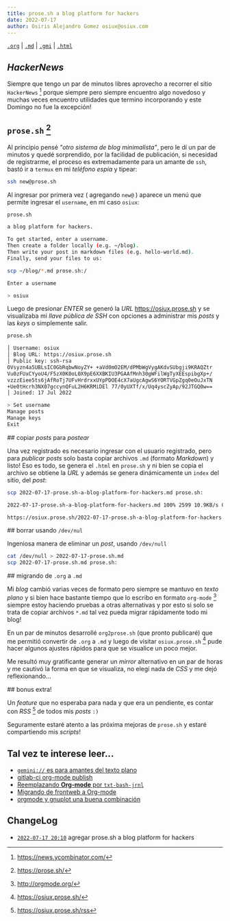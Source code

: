 ```yaml
---
title: prose.sh a blog platform for hackers
date: 2022-07-17
author: Osiris Alejandro Gomez osiux@osiux.com
---
```


[`.org`](https://gitlab.com/osiux/osiux.gitlab.io/-/raw/master/2022-07-17-prose.sh-a-blog-platform-for-hackers.org) |
[`.md`](https://gitlab.com/osiux/osiux.gitlab.io/-/raw/master/2022-07-17-prose.sh-a-blog-platform-for-hackers.md) |
[`.gmi`](gemini://gmi.osiux.com/2022-07-17-prose.sh-a-blog-platform-for-hackers.gmi) |
[`.html`](https://osiux.gitlab.io/2022-07-17-prose.sh-a-blog-platform-for-hackers.html)

## *HackerNews*

Siempre que tengo un par de minutos libres aprovecho a recorrer el sitio
`HackerNews` [^1] porque siempre pero siempre encuentro algo novedoso y
muchas veces encuentro utilidades que termino incorporando y este
Domingo no fue la excepción!

## `prose.sh` [^2]

Al principio pensé *\"otro sistema de blog minimalista\"*, pero le dí un
par de minutos y quedé sorprendido, por la facilidad de publicación, si
necesidad de registrarme, el proceso es extremadamente para un amante de
`ssh`, bastó ir a `termux` en mi *teléfono espía* y tipear:

``` {.bash org-language="sh" results="none" exports="code"}
ssh new@prose.sh

```

Al ingresar por primera vez ( agregando `new@` ) aparece un menú que
permite ingresar el `username`, en mi caso `osiux`:

``` {.bash org-language="sh" results="none" exports="code"}
prose.sh

a blog platform for hackers.

To get started, enter a username.
Then create a folder locally (e.g. ~/blog).
Then write your post in markdown files (e.g. hello-world.md).
Finally, send your files to us:

scp ~/blog/*.md prose.sh:/

Enter a username

> osiux

```

Luego de presionar *ENTER* se generó la *URL*
[<https://osiux.prose.sh>](https://osiux.prose.sh) y se visualizaba mi
*llave pública de SSH* con opciones a administrar mis *posts* y las
*keys* o simplemente salir.

``` {.bash org-language="sh" exports="code"}
prose.sh

│ Username: osiux
│ Blog URL: https://osiux.prose.sh
│ Public key: ssh-rsa
OVsyzn4a5UBLsIC0GbRqbwNoyZY+ +aVd0mO2EM/dPMbWgVygAKdvSUbgji9KRAQZtr
Vu0zFUxCYyoU4/F5zX0K0oL0X9pE6XXBKIU3PGAAfMnh30gWFilWgTyXEEspibgXp+/
vzzzEiee5ts6jAfRoTj7UFvHrdrxxUYpPDOE4cX7aUgcAgwS6YORTVGpZgq0eOuJxTN
+Ue0tHcrh3NX07gccynQFuL2H6KRMiDEl 77/0yUXTf/x/Uq4yscZyAp/92JTGQ0w==
│ Joined: 17 Jul 2022

> Set username
Manage posts
Manage keys
Exit

```

\#\# copiar *posts* para *postear*

Una vez registrado es necesario ingresar con el usuario registrado, pero
para *publicar posts* solo basta copiar archivos `.md` (formato
*Markdown*) y listo! Eso es todo, se genera el `.html` en `prose.sh` y
ni bien se copia el archivo se obtiene la *URL* y además se genera
dinámicamente un `index` del sitio, del *post*:

``` {.bash org-language="sh" results="none" exports="code"}
scp 2022-07-17-prose.sh-a-blog-platform-for-hackers.md prose.sh:

2022-07-17-prose.sh-a-blog-platform-for-hackers.md 100% 2599 10.9KB/s 00:00

https://osiux.prose.sh/2022-07-17-prose.sh-a-blog-platform-for-hackers

```

\#\# borrar usando `/dev/nul`

Ingeniosa manera de eliminar un *post*, usando `/dev/null`

``` {.bash org-language="sh" results="none" exports="code"}
cat /dev/null > 2022-07-17-prose.sh.md
scp 2022-07-17-prose.sh.md prose.sh:

```

\#\# migrando de `.org` a `.md`

Mi *blog* cambió varias veces de formato pero siempre se mantuvo en
*texto plano* y si bien hace bastante tiempo que lo escribo en formato
`org-mode` [^3] siempre estoy haciendo pruebas a otras alternativas y
por esto si solo se trata de copiar archivos `*.md` tal vez pueda migrar
rápidamente todo mi blog!

En un par de minutos desarrollé `org2prose.sh` (que pronto publicaré)
que me permitió convertir de `.org` a `.md` y luego de visitar
`osiux.prose.sh` [^4] pude hacer algunos ajustes rápidos para que se
visualice un poco mejor.

Me resultó muy gratificante generar un *mirror* alternativo en un par de
horas y me cautivó la forma en que se visualiza, no elegí nada de *CSS*
y me dejó reflexionando...

\#\# bonus extra!

Un *feature* que no esperaba para nada y que era un pendiente, es contar
con *RSS* [^5] de todos mis *posts* `:)`

Seguramente estaré atento a las próxima mejoras de `prose.sh` y estaré
compartiendo mis *scripts*!

## Tal vez te interese leer...

-   [`gemini://` es para amantes del texto
plano](2021-04-28-gemini-es-para-amantes-del-texto-plano)
-   [gitlab-ci org-mode
publish](2019-04-21-gitlab-ci-org-mode-publish)
-   [Reemplazando **Org-mode** por
`txt-bash-jrnl`](2018-01-01-reemplazando-orgmode-por-txt-bash-jrnl)
-   [Migrando de frontweb a
Org-mode](2013-02-01-migrando-de-frontweb-a-org-mode)
-   [orgmode y gnuplot una buena
combinación](2011-12-29-orgmode-y-gnuplot)

## ChangeLog

-   [`2022-07-17 20:10`](https://gitlab.com//osiux/osiux.gitlab.io/-/commit/246ea0cb8a8a1f85e44d6f911523935bd6e7c82d)
agregar prose.sh a blog platform for hackers

[^1]: <https://news.ycombinator.com/>

[^2]: <https://prose.sh/>

[^3]: <http://orgmode.org/>

[^4]: <https://osiux.prose.sh/>

[^5]: <https://osiux.prose.sh/rss>
